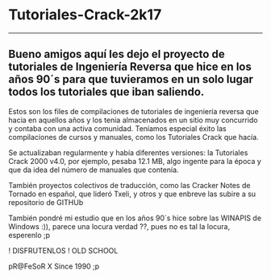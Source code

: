 # Tutoriales-Crack-2k17
-----------------------------------------------------
Bueno amigos aquí les dejo  el proyecto de tutoriales de Ingeniería Reversa que hice en los años 90´s para que tuvieramos en un solo lugar todos los tutoriales que iban saliendo.
----------------------------------------------------
Estos son los files de compilaciones de tutoriales de ingeniería reversa que hacia en aquellos años  y los tenia almacenados en un sitio muy concurrido y contaba con una activa comunidad. Teníamos especial éxito las compilaciones de cursos y manuales, como los Tutoriales Crack que hacía. 

Se actualizaban regularmente y había diferentes versiones: la Tutoriales Crack 2000 v4.0, por ejemplo, pesaba 12.1 MB, algo ingente para la época y que da idea del número de manuales que contenía. 

También proyectos colectivos de traducción, como las Cracker Notes de Tornado en español, que lideró Txeli, y otros y que enbreve las subire a su repositorio de GITHUb

También pondré  mi estudio que en los años 90´s hice sobre las WINAPIS de Windows :)), parece una locura verdad ??, pues no es tal la locura, esperenlo  ;p

 
 ! DISFRUTENLOS !   OLD SCHOOL
 
 pR@FeSoR X   Since 1990 ;p
